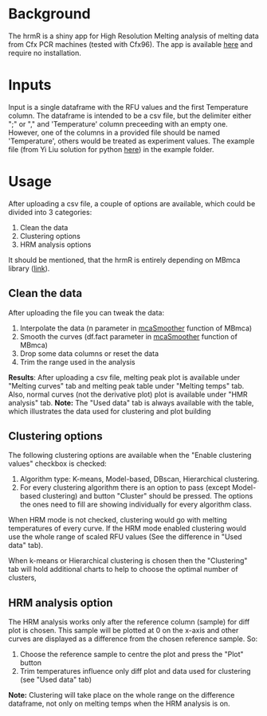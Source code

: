 # Background
The hrmR is a shiny app for High Resolution Melting analysis of melting data from Cfx PCR machines (tested with Cfx96). The app is available [here](pavloh.shinyapps.io/hrmR/) and require no installation.
# Inputs
Input is a single dataframe with the RFU values and the first Temperature column. The dataframe is intended to be a csv file, but the delimiter either ";" or "," and 'Temperature' column preceeding with an empty one. However, one of the columns in a provided file should be named 'Temperature', others would be treated as experiment values. The example file (from Yi Liu solution for python [here](https://github.com/liuyigh/PyHRM)) in the example folder.
# Usage
After uploading a csv file, a couple of options are available, which could be divided into 3 categories:
1. Clean the data
2. Clustering options
3. HRM analysis options

It should be mentioned, that the hrmR is entirely depending on MBmca library ([link](https://www.rdocumentation.org/packages/MBmca/versions/0.0.3-5)). 
## Clean the data
After uploading the file you can tweak the data:
1. Interpolate the data (n parameter in [mcaSmoother](https://www.rdocumentation.org/packages/MBmca/versions/0.0.3-5/topics/mcaSmoother) function of MBmca)
2. Smooth the curves (df.fact parameter in [mcaSmoother](https://www.rdocumentation.org/packages/MBmca/versions/0.0.3-5/topics/mcaSmoother) function of MBmca)
3. Drop some data columns or reset the data
4. Trim the range used in the analysis

**Results**:
After uploading a csv file, melting peak plot is available under "Melting curves" tab and melting peak table under "Melting temps" tab. Also, normal curves (not the derivative plot) plot is available under "HMR analysis" tab.
**Note:** The "Used data" tab is always available with the table, which illustrates the data used for clustering and plot building
## Clustering options
The following clustering options are available when the "Enable clustering values" checkbox is checked:
1. Algorithm type: K-means, Model-based, DBscan, Hierarchical clustering. 
2. For every clustering algorithm there is an option to pass (except Model-based clustering) and button "Cluster" should be pressed. The options the ones need to fill are showing individually for every algorithm class.

When HRM mode is not checked, clustering would go with melting temperatures of every curve. If the HRM mode enabled clustering would use the whole range of scaled RFU values (See the difference in "Used data" tab). 

When k-means or Hierarchical clustering is chosen then the "Clustering" tab will hold additional charts to help to choose the optimal number of clusters,
## HRM analysis option
The HRM analysis works only after the reference column (sample) for diff plot is chosen. This sample will be plotted at 0 on the x-axis and other curves are displayed as a difference from the chosen reference sample. So:
1. Choose the reference sample to centre the plot and press the "Plot" button
2. Trim temperatures influence only diff plot and data used for clustering (see "Used data" tab)

**Note:** Clustering will take place on the whole range on the difference dataframe, not only on melting temps when the HRM analysis is on.
